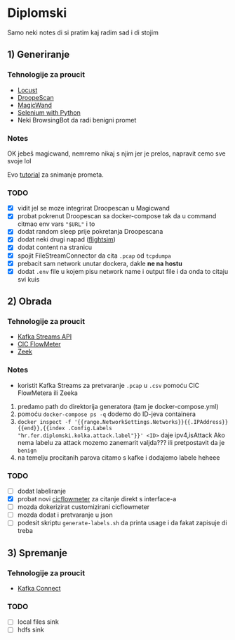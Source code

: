 # Diplomski
Samo neki notes di si pratim kaj radim sad i di stojim

## 1) Generiranje
### Tehnologije za proucit
- [Locust](https://locust.io/)
- [DroopeScan](https://github.com/SamJoan/droopescan)
- [MagicWand](https://github.com/twosixlabs/magicwand-datatool)
- [Selenium with Python](https://selenium-python.readthedocs.io/index.html)
- Neki BrowsingBot da radi benigni promet
### Notes
OK jebeš magicwand, nemremo nikaj s njim jer je prelos, napravit cemo sve svoje lol

Evo [tutorial](https://faun.pub/snooping-on-container-traffic-in-docker-compose-d34764a01276) za snimanje prometa. 

### TODO
- [x] vidit jel se moze integrirat Droopescan u Magicwand
- [x] probat pokrenut Droopescan sa docker-compose tak da u command citmao env vars `"$URL"` i to
- [x] dodat random sleep prije pokretanja Droopescana
- [x] dodat neki drugi napad ([flightsim](https://github.com/alphasoc/flightsim))
- [x] dodat content na stranicu
- [x] spojit FileStreamConnector da cita `.pcap` od `tcpdumpa`
- [x] prebacit sam network unutar dockera, dakle <b>ne na hostu</b>
- [x] dodat `.env` file u kojem pisu network name i output file i da onda to citaju svi kuis

## 2) Obrada
### Tehnologije za proucit
- [Kafka Streams API](https://kafka.apache.org/documentation/streams/)
- [CIC FlowMeter](https://www.unb.ca/cic/research/applications.html#CICFlowMeter)
- [Zeek](https://docs.zeek.org/en/master/)

### Notes
- koristit Kafka Streams za pretvaranje `.pcap` u `.csv` pomoću CIC FlowMetera ili Zeeka
1) predamo path do direktorija generatora (tam je docker-compose.yml)
2) pomoću `docker-compose ps -q` dodemo do ID-jeva containera
3) ```docker inspect -f '{{range.NetworkSettings.Networks}}{{.IPAddress}}{{end}},{{index .Config.Labels "hr.fer.diplomski.kolka.attack.label"}}' <ID>``` daje ipv4,isAttack
Ako nema labelu za attack mozemo zanemarit valjda??? ili pretpostavit da je `benign`
4) na temelju procitanih parova citamo s kafke i dodajemo labele heheee

### TODO
- [ ] dodat labeliranje
- [x] probat novi [cicflowmeter](https://github.com/datthinh1801/cicflowmeter/tree/main/src/cicflowmeter) za citanje direkt s interface-a
- [ ] mozda dokerizirat customizirani cicflowmeter
- [ ] mozda dodat i pretvaranje u json
- [ ] podesit skriptu `generate-labels.sh` da printa usage i da fakat zapisuje di treba

## 3) Spremanje
### Tehnologije za proucit
- [Kafka Connect](https://docs.confluent.io/platform/current/connect/index.html)

### TODO
- [ ] local files sink
- [ ] hdfs sink

